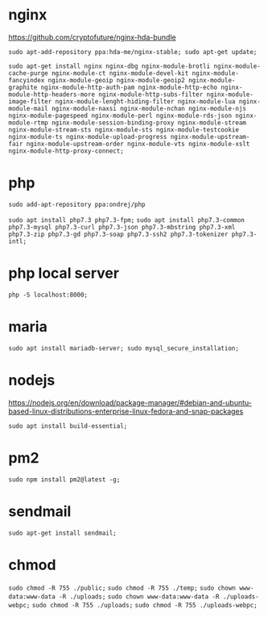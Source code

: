 
# nginx

https://github.com/cryptofuture/nginx-hda-bundle

`sudo apt-add-repository ppa:hda-me/nginx-stable;
sudo apt-get update;`

`sudo apt-get install nginx nginx-dbg nginx-module-brotli nginx-module-cache-purge nginx-module-ct nginx-module-devel-kit nginx-module-fancyindex nginx-module-geoip nginx-module-geoip2 nginx-module-graphite nginx-module-http-auth-pam nginx-module-http-echo nginx-module-http-headers-more nginx-module-http-subs-filter nginx-module-image-filter nginx-module-lenght-hiding-filter nginx-module-lua nginx-module-mail nginx-module-naxsi nginx-module-nchan nginx-module-njs nginx-module-pagespeed nginx-module-perl nginx-module-rds-json nginx-module-rtmp nginx-module-session-binding-proxy nginx-module-stream nginx-module-stream-sts nginx-module-sts nginx-module-testcookie nginx-module-ts nginx-module-upload-progress nginx-module-upstream-fair nginx-module-upstream-order nginx-module-vts nginx-module-xslt nginx-module-http-proxy-connect;`


# php

`sudo add-apt-repository ppa:ondrej/php`

`sudo apt install php7.3 php7.3-fpm;`
`sudo apt install php7.3-common php7.3-mysql php7.3-curl php7.3-json php7.3-mbstring php7.3-xml php7.3-zip php7.3-gd php7.3-soap php7.3-ssh2 php7.3-tokenizer php7.3-intl;`

# php local server

`php -S localhost:8000;`

# maria

`sudo apt install mariadb-server;
sudo mysql_secure_installation;`

# nodejs

https://nodejs.org/en/download/package-manager/#debian-and-ubuntu-based-linux-distributions-enterprise-linux-fedora-and-snap-packages

`sudo apt install build-essential;`

# pm2

`sudo npm install pm2@latest -g;`

# sendmail

`sudo apt-get install sendmail;`

# chmod

`sudo chmod -R 755 ./public;`
`sudo chmod -R 755 ./temp;`
`sudo chown www-data:www-data -R ./uploads;`
`sudo chown www-data:www-data -R ./uploads-webpc;`
`sudo chmod -R 755 ./uploads;`
`sudo chmod -R 755 ./uploads-webpc;`
